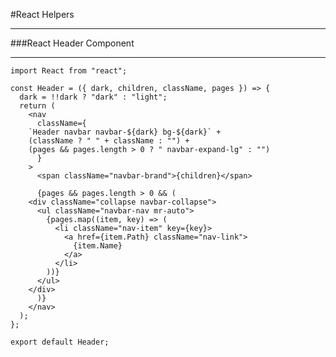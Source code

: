 #React Helpers

___

###React Header Component
___

	import React from "react";

	const Header = ({ dark, children, className, pages }) => {
	  dark = !!dark ? "dark" : "light";
	  return (
	    <nav
	      className={
		`Header navbar navbar-${dark} bg-${dark}` +
		(className ? " " + className : "") +
		(pages && pages.length > 0 ? " navbar-expand-lg" : "")
	      }
	    >
	      <span className="navbar-brand">{children}</span>

	      {pages && pages.length > 0 && (
		<div className="collapse navbar-collapse">
		  <ul className="navbar-nav mr-auto">
		    {pages.map((item, key) => (
		      <li className="nav-item" key={key}>
		        <a href={item.Path} className="nav-link">
		          {item.Name}
		        </a>
		      </li>
		    ))}
		  </ul>
		</div>
	      )}
	    </nav>
	  );
	};

	export default Header;

